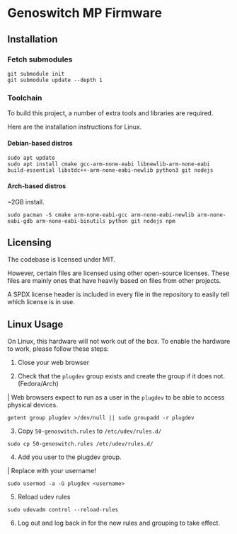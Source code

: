 # Genoswitch MP Firmware

## Installation

### Fetch submodules

```shell
git submodule init
git submodule update --depth 1
```

### Toolchain

To build this project, a number of extra tools and libraries are required.

Here are the installation instructions for Linux.

#### Debian-based distros

```shell
sudo apt update
sudo apt install cmake gcc-arm-none-eabi libnewlib-arm-none-eabi build-essential libstdc++-arm-none-eabi-newlib python3 git nodejs
```

#### Arch-based distros

~2GB install.

```shell
sudo pacman -S cmake arm-none-eabi-gcc arm-none-eabi-newlib arm-none-eabi-gdb arm-none-eabi-binutils python git nodejs npm
```

## Licensing

The codebase is licensed under MIT.

However, certain files are licensed using other open-source licenses. These files are mainly ones that have heavily based on files from other projects.

A SPDX license header is included in every file in the repository to easily tell which license is in use.

## Linux Usage

<!--  Instructions derived from https://support.microbit.org/support/solutions/articles/19000105428-webusb-troubleshooting -->

On Linux, this hardware will not work out of the box. To enable the hardware to work, please follow these steps:

1. Close your web browser

2. Check that the `plugdev` group exists and create the group if it does not. (Fedora/Arch)

| Web browsers expect to run as a user in the `plugdev` to be able to access physical devices.

```shell
getent group plugdev >/dev/null || sudo groupadd -r plugdev
```

3. Copy `50-genoswitch.rules` to `/etc/udev/rules.d/`

```shell
sudo cp 50-genoswitch.rules /etc/udev/rules.d/
```

4. Add you user to the plugdev group.

| Replace with your username!

```shell
sudo usermod -a -G plugdev <username>
```

5. Reload udev rules

```shell
sudo udevadm control --reload-rules
```

6. Log out and log back in for the new rules and grouping to take effect.
